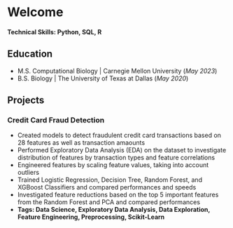 # Welcome
#### Technical Skills: Python, SQL, R

## Education
- M.S. Computational Biology | Carnegie Mellon University (_May 2023_)
- B.S. Biology | The University of Texas at Dallas (_May 2020_)

## Projects
### Credit Card Fraud Detection
- Created models to detect fraudulent credit card transactions based on 28 features as well as transaction amaounts
- Performed Exploratory Data Analysis (EDA) on the dataset to investigate distribution of features by transaction types and feature correlations
- Engineered features by scaling feature values, taking into account outliers
- Trained Logistic Regression, Decision Tree, Random Forest, and XGBoost Classifiers and compared performances and speeds
- Investigated feature reductions based on the top 5 important features from the Random Forest and PCA and compared performances
- **Tags: Data Science, Exploratory Data Analysis, Data Exploration, Feature Engineering, Preprocessing, Scikit-Learn**
